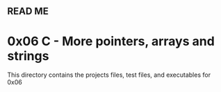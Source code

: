 ## READ ME

# 0x06 C - More pointers, arrays and strings

This directory contains the projects files, test files, and executables for 0x06
